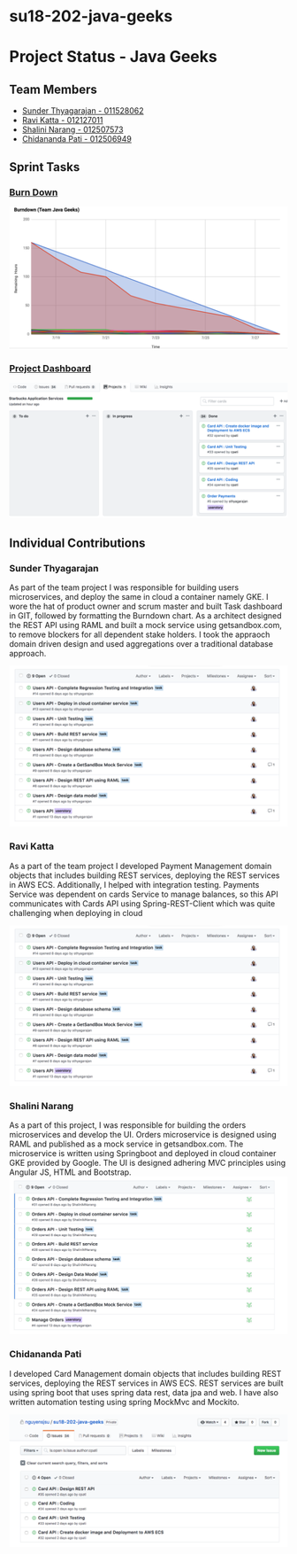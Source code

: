 # su18-202-java-geeks

# Project Status - Java Geeks

## Team Members

* [Sunder Thyagarajan - 011528062](#sunder-thyagarajan)
* [Ravi Katta - 012127011](#ravi-katta)
* [Shalini Narang - 012507573](#shalini-narang)
* [Chidananda Pati - 012506949](#chidananda-pati)



## Sprint Tasks

### [Burn Down](https://docs.google.com/spreadsheets/d/1oXNJGlA2gSpTtytH8D1NM2WaVVpgjtLs1oIGTDBAJxs/edit#gid=0)

![Alt text](/Presentation/BurnDown.png)

### [Project Dashboard](https://github.com/nguyensjsu/su18-202-java-geeks/projects/1)

![Alt text](/Presentation/Project-Dashboard.png)

## Individual Contributions

### Sunder Thyagarajan

As part of the team project I was responsible for building users microservices, and deploy the same in cloud a container namely GKE. I wore the hat of product owner and scrum master and built Task dashboard in GIT, followed by formatting the Burndown chart. As a architect designed the REST API using RAML and built a mock service using getsandbox.com, to remove blockers for all dependent stake holders. I took the appraoch domain driven design and used aggregations over a traditional database approach.


![Alt text](/Presentation/Sunder-Issue-Dashboard.png)


### Ravi Katta
As a part of the team project  I developed Payment Management domain objects that includes building REST services, deploying the REST services in AWS ECS. Additionally, I helped with integration testing. Payments Service was dependent on cards Service to manage balances, so this API communicates with Cards API using Spring-REST-Client which was quite challenging when deploying in cloud


![Alt text](/Presentation/Sunder-Issue-Dashboard.png)

### Shalini Narang
As a part of this project, I was responsible for building the orders microservices and develop the UI. Orders microservice is designed using RAML and published as a mock service in getsandbox.com. The microservice is written using Springboot and deployed in cloud container GKE provided by Google. The UI is designed adhering MVC principles using Angular JS, HTML and Bootstrap. 
![Alt text](/Presentation/Shalini-Issue-Dashboard.png)

### Chidananda Pati

I developed Card Management domain objects that includes building REST services, deploying the REST services in AWS ECS. REST services are built using spring boot that uses spring data rest, data jpa and web. I have also written automation testing using spring MockMvc and Mockito.


![Alt text](/Presentation/Chidananda-Issue-Dashboard.png)

